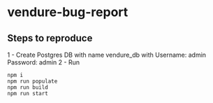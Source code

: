 # vendure-bug-report

## Steps to reproduce

1 - Create Postgres DB with name vendure_db with Username: admin Password: admin
2 - Run
```
npm i
npm run populate
npm run build
npm run start
```
